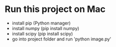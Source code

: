 # Run this project on Mac
- install pip (Python manager) 
- install numpy (pip install numpy)
- install scipy (pip install scipy)
- go into project folder and run 'python image.py'